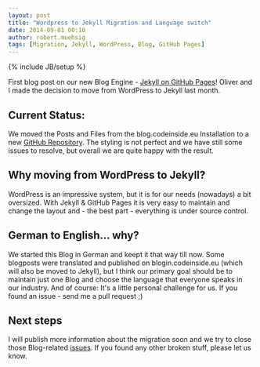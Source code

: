```yaml
---
layout: post
title: "Wordpress to Jekyll Migration and Language switch"
date: 2014-09-01 00:10
author: robert.muehsig
tags: [Migration, Jekyll, WordPress, Blog, GitHub Pages]
---
```

{% include JB/setup %}

First blog post on our new Blog Engine - [Jekyll on GitHub Pages](https://pages.github.com/)! Oliver and I made the decision to move from WordPress to Jekyll last month.

## Current Status:
We moved the Posts and Files from the blog.codeinside.eu Installation to a new [GitHub Repository](https://github.com/Code-Inside/Blog/). The styling is not perfect and we have still some issues to resolve, but overall we are quite happy with the result.

## Why moving from WordPress to Jekyll?
WordPress is an impressive system, but it is for our needs (nowadays) a bit oversized. With Jekyll & GitHub Pages it is very easy to maintain and change the layout and - the best part - everything is under source control.

## German to English... why?
We started this Blog in German and keept it that way till now. Some blogposts were translated and published on blogin.codeinside.eu (which will also be moved to Jekyll), but I think our primary goal should be to maintain just one Blog and choose the language that everyone speaks in our industry. And of course: It's a little personal challenge for us. If you found an issue - send me a pull request ;)

## Next steps
I will publish more information about the migration soon and we try to close those Blog-related [issues](https://github.com/Code-Inside/Blog/issues/). If you found any other broken stuff, please let us know.
